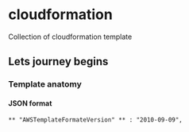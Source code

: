 # cloudformation
Collection of cloudformation template 

## Lets journey begins

### Template anatomy

#### JSON format
```
** "AWSTemplateFormateVersion" ** : "2010-09-09",
```
